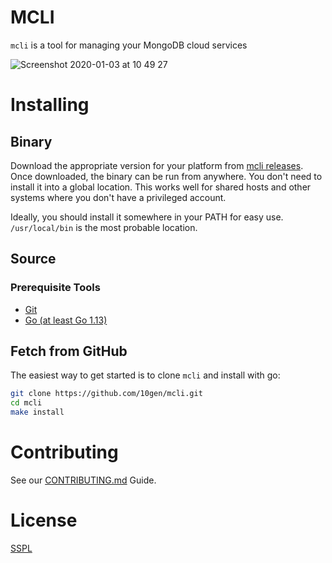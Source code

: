 # MCLI

`mcli` is a tool for managing your MongoDB cloud services

![Screenshot 2020-01-03 at 10 49 27](https://user-images.githubusercontent.com/461027/71719742-2e0dc000-2e17-11ea-885c-385a80aea95a.png)

# Installing
## Binary
Download the appropriate version for your platform from [mcli releases](https://github.com/10gen/mcli/releases). 
Once downloaded, the binary can be run from anywhere.
You don't need to install it into a global location. 
This works well for shared hosts and other systems where you don't have a privileged account.

Ideally, you should install it somewhere in your PATH for easy use. `/usr/local/bin` is the most probable location.

## Source 

### Prerequisite Tools 
- [Git](https://git-scm.com/)
- [Go (at least Go 1.13)](https://golang.org/dl/)

## Fetch from GitHub 
The easiest way to get started is to clone `mcli` and install with go:

```bash
git clone https://github.com/10gen/mcli.git
cd mcli
make install
```

# Contributing

See our [CONTRIBUTING.md](CONTRIBUTING.md) Guide.

# License

[SSPL](LICENSE)
